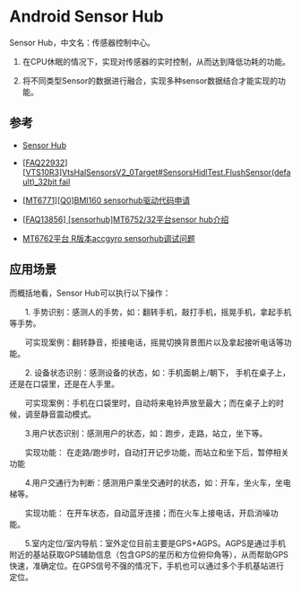 # Android Sensor Hub

Sensor Hub，中文名：传感器控制中心。

1. 在CPU休眠的情况下，实现对传感器的实时控制，从而达到降低功耗的功能。

2. 将不同类型Sensor的数据进行融合，实现多种sensor数据结合才能实现的功能。

## 参考

* [Sensor Hub](https://www.pianshen.com/article/54461100687/)

* [[FAQ22932] [VTS10R3]VtsHalSensorsV2_0Target#SensorsHidlTest.FlushSensor(default)_32bit fail](https://online.mediatek.com/FAQ#/SW/FAQ22932)

* [[MT6771][Q0]BMI160 sensorhub驱动代码申请](https://eservice.mediatek.com/eservice-portal/issue_manager/update/85663815)

* [[FAQ13856] [sensorhub]MT6752/32平台sensor hub介绍](https://online.mediatek.com/FAQ#/SW/FAQ13856)

* [MT6762平台 R版本accgyro sensorhub调试问题](https://eservice.mediatek.com/eservice-portal/issue_manager/update/98358431)

## 应用场景

而概括地看，Sensor Hub可以执行以下操作：

　　1. 手势识别：感测人的手势，如：翻转手机，敲打手机，摇晃手机，拿起手机等手势。

　　可实现案例：翻转静音，拒接电话，摇晃切换背景图片以及拿起接听电话等功能。

　　2. 设备状态识别：感测设备的状态，如：手机面朝上/朝下， 手机在桌子上，还是在口袋里，还是在人手里。

　　可实现案例：手机在口袋里时，自动将来电铃声放至最大；而在桌子上的时候，调至静音震动模式。

　　3.用户状态识别：感测用户的状态，如：跑步，走路，站立，坐下等。

　　实现功能： 在走路/跑步时，自动打开记步功能，而站立和坐下后，暂停相关功能

　　4.用户交通行为判断：感测用户乘坐交通时的状态，如：开车，坐火车，坐电梯等。

　　实现功能： 在开车状态，自动蓝牙连接；而在火车上接电话，开启消噪功能。

　　5.室内定位/室内导航：室外定位目前主要是GPS+AGPS。AGPS是通过手机附近的基站获取GPS辅助信息（包含GPS的星历和方位俯仰角等），从而帮助GPS快速，准确定位。在GPS信号不强的情况下，手机也可以通过多个手机基站进行定位。